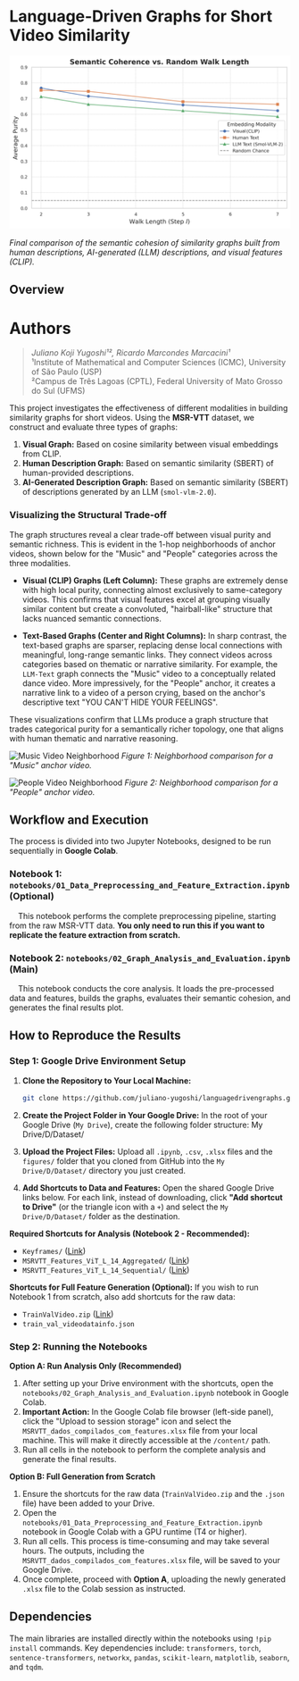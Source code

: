 # Language-Driven Graphs for Short Video Similarity

![Project Banner](figures/result_graph.png)

*Final comparison of the semantic cohesion of similarity graphs built from human descriptions, AI-generated (LLM) descriptions, and visual features (CLIP).*

## Overview

# Authors
> *Juliano Koji Yugoshi¹², Ricardo Marcondes Marcacini¹*  
> ¹Institute of Mathematical and Computer Sciences (ICMC), University of São Paulo (USP)  
> ²Campus de Três Lagoas (CPTL), Federal University of Mato Grosso do Sul (UFMS)  

This project investigates the effectiveness of different modalities in building similarity graphs for short videos. Using the **MSR-VTT** dataset, we construct and evaluate three types of graphs:

1.  **Visual Graph:** Based on cosine similarity between visual embeddings from CLIP.
2.  **Human Description Graph:** Based on semantic similarity (SBERT) of human-provided descriptions.
3.  **AI-Generated Description Graph:** Based on semantic similarity (SBERT) of descriptions generated by an LLM (`smol-vlm-2.0`).

### Visualizing the Structural Trade-off

The graph structures reveal a clear trade-off between visual purity and semantic richness. This is evident in the 1-hop neighborhoods of anchor videos, shown below for the "Music" and "People" categories across the three modalities.

*   **Visual (CLIP) Graphs (Left Column):** These graphs are extremely dense with high local purity, connecting almost exclusively to same-category videos. This confirms that visual features excel at grouping visually similar content but create a convoluted, "hairball-like" structure that lacks nuanced semantic connections.

*   **Text-Based Graphs (Center and Right Columns):** In sharp contrast, the text-based graphs are sparser, replacing dense local connections with meaningful, long-range semantic links. They connect videos across categories based on thematic or narrative similarity. For example, the `LLM-Text` graph connects the "Music" video to a conceptually related dance video. More impressively, for the "People" anchor, it creates a narrative link to a video of a person crying, based on the anchor's descriptive text "YOU CAN'T HIDE YOUR FEELINGS".

These visualizations confirm that LLMs produce a graph structure that trades categorical purity for a semantically richer topology, one that aligns with human thematic and narrative reasoning.

![Music Video Neighborhood](figures/neighborhood_analysis_video1118.png)
*Figure 1: Neighborhood comparison for a "Music" anchor video.*

![People Video Neighborhood](figures/neighborhood_analysis_video2753.png)
*Figure 2: Neighborhood comparison for a "People" anchor video.*

## Workflow and Execution

The process is divided into two Jupyter Notebooks, designed to be run sequentially in **Google Colab**.

### Notebook 1: `notebooks/01_Data_Preprocessing_and_Feature_Extraction.ipynb` (Optional)

&nbsp; &nbsp; This notebook performs the complete preprocessing pipeline, starting from the raw MSR-VTT data. **You only need to run this if you want to replicate the feature extraction from scratch.**

### Notebook 2: `notebooks/02_Graph_Analysis_and_Evaluation.ipynb` (Main)

&nbsp; &nbsp; This notebook conducts the core analysis. It loads the pre-processed data and features, builds the graphs, evaluates their semantic cohesion, and generates the final results plot.

## How to Reproduce the Results

### Step 1: Google Drive Environment Setup

1.  **Clone the Repository to Your Local Machine:**
    ```bash  
    git clone https://github.com/juliano-yugoshi/languagedrivengraphs.git

2.  **Create the Project Folder in Your Google Drive:**
    In the root of your Google Drive (`My Drive`), create the following folder structure: My Drive/D/Dataset/

3.  **Upload the Project Files:**
Upload all `.ipynb`, `.csv`, `.xlsx` files and the `figures/` folder that you cloned from GitHub into the `My Drive/D/Dataset/` directory you just created.

4.  **Add Shortcuts to Data and Features:**
Open the shared Google Drive links below. For each link, instead of downloading, click **"Add shortcut to Drive"** (or the triangle icon with a `+`) and select the `My Drive/D/Dataset/` folder as the destination.

**Required Shortcuts for Analysis (Notebook 2 - Recommended):**
*   `Keyframes/` ([Link](https://drive.google.com/drive/folders/1jiHTEsbit8o5WyVbcNYdRz3I995B8rBs?usp=sharing))
*   `MSRVTT_Features_ViT_L_14_Aggregated/` ([Link](https://drive.google.com/drive/folders/1USB4NbvxpCL_V-RFfqrClmMlPrWggvfu?usp=sharing))
*   `MSRVTT_Features_ViT_L_14_Sequential/` ([Link](https://drive.google.com/drive/folders/1TpshF89NqtFFBqb-IadriWaLu8Eyi5cL?usp=sharing))

**Shortcuts for Full Feature Generation (Optional):**
If you wish to run Notebook 1 from scratch, also add shortcuts for the raw data:
*   `TrainValVideo.zip` ([Link](https://drive.google.com/file/d/1rt4YDdhRblFvYpr3xdvHtff4-jqEWO_6/view?usp=sharing))
*   `train_val_videodatainfo.json`

### Step 2: Running the Notebooks

**Option A: Run Analysis Only (Recommended)**

1.  After setting up your Drive environment with the shortcuts, open the `notebooks/02_Graph_Analysis_and_Evaluation.ipynb` notebook in Google Colab.
2.  **Important Action:** In the Google Colab file browser (left-side panel), click the "Upload to session storage" icon and select the `MSRVTT_dados_compilados_com_features.xlsx` file from your local machine. This will make it directly accessible at the `/content/` path.
3.  Run all cells in the notebook to perform the complete analysis and generate the final results.

**Option B: Full Generation from Scratch**

1.  Ensure the shortcuts for the raw data (`TrainValVideo.zip` and the `.json` file) have been added to your Drive.
2.  Open the `notebooks/01_Data_Preprocessing_and_Feature_Extraction.ipynb` notebook in Google Colab with a GPU runtime (T4 or higher).
3.  Run all cells. This process is time-consuming and may take several hours. The outputs, including the `MSRVTT_dados_compilados_com_features.xlsx` file, will be saved to your Google Drive.
4.  Once complete, proceed with **Option A**, uploading the newly generated `.xlsx` file to the Colab session as instructed.

## Dependencies

The main libraries are installed directly within the notebooks using `!pip install` commands. Key dependencies include: `transformers`, `torch`, `sentence-transformers`, `networkx`, `pandas`, `scikit-learn`, `matplotlib`, `seaborn`, and `tqdm`.


